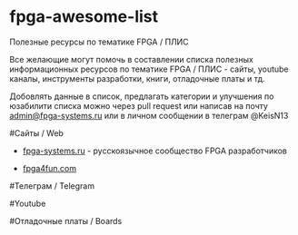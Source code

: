 # fpga-awesome-list
Полезные ресурсы по тематике FPGA / ПЛИС

Все желающие могут помочь в составлении списка полезных информационных ресурсов по тематике FPGA / ПЛИС - сайты, youtube каналы, инструменты разработки, книги, отладочные платы и тд.

Добовлять данные в список, предлагать категории и улучшения по юзабилити списка можно через pull request или написав на почту admin@fpga-systems.ru или в личном сообщении в телеграм @KeisN13

#Сайты / Web
* [fpga-systems.ru](htpps://fpga-systems.ru) - русскоязычное сообщество FPGA разработчиков

* [fpga4fun.com](https://www.fpga4fun.com/)

#Телеграм / Telegram


#Youtube

#Отладочные платы / Boards

